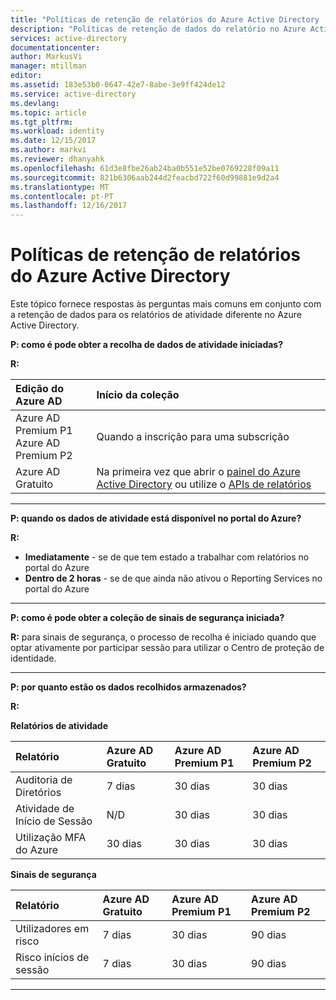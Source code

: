 ```yaml
---
title: "Políticas de retenção de relatórios do Azure Active Directory | Microsoft Docs"
description: "Políticas de retenção de dados do relatório no Azure Active Directory"
services: active-directory
documentationcenter: 
author: MarkusVi
manager: mtillman
editor: 
ms.assetid: 183e53b0-0647-42e7-8abe-3e9ff424de12
ms.service: active-directory
ms.devlang: 
ms.topic: article
ms.tgt_pltfrm: 
ms.workload: identity
ms.date: 12/15/2017
ms.author: markvi
ms.reviewer: dhanyahk
ms.openlocfilehash: 61d3e8fbe26ab24ba0b551e52be0769228f09a11
ms.sourcegitcommit: 821b6306aab244d2feacbd722f60d99881e9d2a4
ms.translationtype: MT
ms.contentlocale: pt-PT
ms.lasthandoff: 12/16/2017
---
```

# <a name="azure-active-directory-report-retention-policies"></a>Políticas de retenção de relatórios do Azure Active Directory


Este tópico fornece respostas às perguntas mais comuns em conjunto com a retenção de dados para os relatórios de atividade diferente no Azure Active Directory. 

**P: como é pode obter a recolha de dados de atividade iniciadas?**

**R:**

| Edição do Azure AD | Início da coleção |
| :--              | :--   |
| Azure AD Premium P1 <br /> Azure AD Premium P2 | Quando a inscrição para uma subscrição |
| Azure AD Gratuito | Na primeira vez que abrir o [painel do Azure Active Directory](https://ms.portal.azure.com/#blade/Microsoft_AAD_IAM/ActiveDirectoryMenuBlade/Overview) ou utilize o [APIs de relatórios](https://aka.ms/aadreports)  |

---
**P: quando os dados de atividade está disponível no portal do Azure?**

**R:**

- **Imediatamente** - se de que tem estado a trabalhar com relatórios no portal do Azure
- **Dentro de 2 horas** - se de que ainda não ativou o Reporting Services no portal do Azure

---
**P: como é pode obter a coleção de sinais de segurança iniciada?**  

**R:** para sinais de segurança, o processo de recolha é iniciado quando que optar ativamente por participar sessão para utilizar o Centro de proteção de identidade. 


---
**P: por quanto estão os dados recolhidos armazenados?**

**R:**

**Relatórios de atividade**    

| Relatório                 | Azure AD Gratuito | Azure AD Premium P1 | Azure AD Premium P2 |
| :--                    | :--           | :--                 | :--                 |
| Auditoria de Diretórios        | 7 dias        | 30 dias             | 30 dias             |
| Atividade de Início de Sessão       | N/D           | 30 dias             | 30 dias             |
| Utilização MFA do Azure        | 30 dias       | 30 dias             | 30 dias             |

**Sinais de segurança**

| Relatório         | Azure AD Gratuito | Azure AD Premium P1 | Azure AD Premium P2 |
| :--            | :--           | :--                 | :--                 |
| Utilizadores em risco  | 7 dias        | 30 dias             | 90 dias             |
| Risco inícios de sessão | 7 dias        | 30 dias             | 90 dias             |

---

